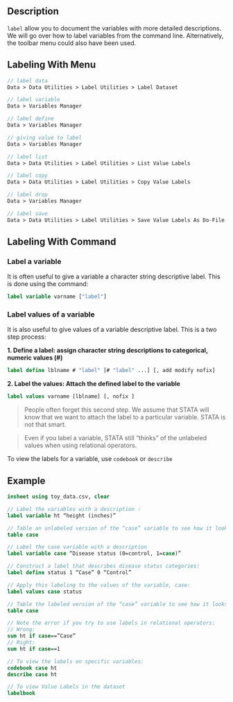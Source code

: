 ## Description

`label` allow you to document the variables with more detailed descriptions.  We will go over how to label variables from the command line. Alternatively, the toolbar menu could also have been used.

## Labeling With Menu

```stata
// label data 
Data > Data Utilities > Label Utilities > Label Dataset

// label variable
Data > Variables Manager

// label define
Data > Variables Manager

// giving value to label
Data > Variables Manager

// label list
Data > Data Utilities > Label Utilities > List Value Labels

// label copy
Data > Data Utilities > Label Utilities > Copy Value Labels

// label drop
Data > Variables Manager

// label save
Data > Data Utilities > Label Utilities > Save Value Labels As Do-File
```

## Labeling With Command

### Label a variable

It is often useful to give a variable a character string descriptive label. This is done using the command:

```stata
label variable varname ["label"]
```

### Label values of a variable

It is also useful to give values of a variable descriptive label.  This is a two step process: 

**1. Define a label: assign character string descriptions to categorical, numeric values (#)**

```stata
label define lblname # "label" [# "label" ...] [, add modify nofix]
```

**2. Label the values: Attach the defined label to the variable**

```stata
label values varname [lblname] [, nofix ]
```

> People often forget this second step.  We assume that STATA will know that we want to attach the label to a particular variable.  STATA is not that smart.

> Even if you label a variable, STATA still “thinks” of the unlabeled values when using relational operators.

To view the labels for a variable, use `codebook` or `describe`

## Example

```stata
insheet using toy_data.csv, clear

// Label the variables with a description :
label variable ht “height (inches)”

// Table an unlabeled version of the “case” variable to see how it looks before labeling
table case

// Label the case variable with a description
label variable case “Disease status (0=control, 1=case)”

// Construct a label that describes disease status categories:
label define status 1 “Case” 0 “Control”

// Apply this labeling to the values of the variable, case:
label values case status

// Table the labeled version of the “case” variable to see how it looks after labeling
table case

// Note the error if you try to use labels in relational operators:
// Wrong:
sum ht if case==”Case”
// Right:
sum ht if case==1

// To view the labels on specific variables:
codebook case ht 
describe case ht

// To view Value Labels in the dataset
labelbook
```

